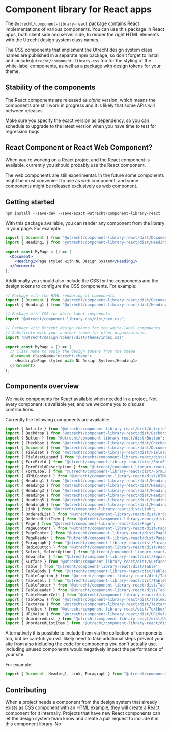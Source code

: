 <!-- @license CC0-1.0 -->

# Component library for React apps

The `@utrecht/component-library-react` package contains React implementations of various components. You can use this package in React apps, both client side and server side, to render the right HTML elements with the Utrecht design system class names.

The CSS components that implement the Utrecht design system class names are published in a separate npm package, so don't forget to install and include `@utrecht/component-library-css` too for the styling of the white-label components, as well as a package with design tokens for your theme.

## Stability of the components

The React components are released as _alpha_ version, which means the components are still work in progress and it is likely that some APIs will between releases.

Make sure you specify the exact version as dependency, so you can schedule to upgrade to the latest version when you have time to test for regression bugs.

## React Component or React Web Component?

When you're working on a React project and the React component is available, currently you should probably use the React component.

The web components are still experimental. In the future some components might be most convenient to use as web component, and some components might be released exclusively as web component.

## Getting started

```shell
npm install --save-dev --save-exact @utrecht/component-library-react
```

With this package available, you can render any component from the library in your page. For example:

```jsx
import { Document } from "@utrecht/component-library-react/dist/Document";
import { Heading1 } from "@utrecht/component-library-react/dist/Heading1";

export const MyPage = () => (
  <Document>
    <Heading1>Page styled with NL Design System</Heading1>
  </Document>
);
```

Additionally you should also include the CSS for the components and the design tokens to configure the CSS components. For example:

```js
// Package with the HTML rendering of components
import { Document } from "@utrecht/component-library-react/dist/Document";
import { Heading1 } from "@utrecht/component-library-react/dist/Heading1";

// Package with CSS for white-label components
import "@utrecht/component-library-css/dist/bem.css";

// Package with Utrecht design tokens for the white-label components
// Substitute with your another theme for other organisations.
import "@utrecht/design-tokens/dist/theme/index.css";

export const MyPage = () => (
  // Class name to apply the design tokens from the theme
  <Document className="utrecht-theme">
    <Heading1>Page styled with NL Design System</Heading1>
  </Document>
);
```

## Components overview

We make components for React available when needed in a project. Not every component is available yet, and we welcome you to discuss contributions.

Currently the following components are available:

```js
import { Article } from "@utrecht/component-library-react/dist/Article";
import { Backdrop } from "@utrecht/component-library-react/dist/Backdrop";
import { Button } from "@utrecht/component-library-react/dist/Button";
import { Checkbox } from "@utrecht/component-library-react/dist/Checkbox";
import { Document } from "@utrecht/component-library-react/dist/Document";
import { Fieldset } from "@utrecht/component-library-react/dist/Fieldset";
import { FieldsetLegend } from "@utrecht/component-library-react/dist/FieldsetLegend";
import { FormField } from "@utrecht/component-library-react/dist/FormField";
import { FormFieldDescription } from "@utrecht/component-library-react/dist/FormFieldDescription";
import { FormLabel } from "@utrecht/component-library-react/dist/FormLabel";
import { HTMLContent } from "@utrecht/component-library-react/dist/HTMLContent";
import { Heading1 } from "@utrecht/component-library-react/dist/Heading1";
import { Heading2 } from "@utrecht/component-library-react/dist/Heading2";
import { Heading3 } from "@utrecht/component-library-react/dist/Heading3";
import { Heading4 } from "@utrecht/component-library-react/dist/Heading4";
import { Heading5 } from "@utrecht/component-library-react/dist/Heading5";
import { Heading6 } from "@utrecht/component-library-react/dist/Heading6";
import { Link } from "@utrecht/component-library-react/dist/Link";
import { OrderedList } from "@utrecht/component-library-react/dist/OrderedList";
import { OrderedListItem } from "@utrecht/component-library-react/dist/OrderedListItem";
import { Page } from "@utrecht/component-library-react/dist/Page";
import { PageContent } from "@utrecht/component-library-react/dist/PageContent";
import { PageFooter } from "@utrecht/component-library-react/dist/PageFooter";
import { PageHeader } from "@utrecht/component-library-react/dist/PageHeader";
import { Paragraph } from "@utrecht/component-library-react/dist/Paragraph";
import { RadioButton } from "@utrecht/component-library-react/dist/RadioButton";
import { Select, SelectOption } from "@utrecht/component-library-react/dist/Select";
import { Separator } from "@utrecht/component-library-react/dist/Separator";
import { Surface } from "@utrecht/component-library-react/dist/Surface";
import { Table } from "@utrecht/component-library-react/dist/Table";
import { TableBody } from "@utrecht/component-library-react/dist/TableBody";
import { TableCaption } from "@utrecht/component-library-react/dist/TableCaption";
import { TableCell } from "@utrecht/component-library-react/dist/TableCell";
import { TableFooter } from "@utrecht/component-library-react/dist/TableFooter";
import { TableHeader } from "@utrecht/component-library-react/dist/TableHeader";
import { TableHeaderCell } from "@utrecht/component-library-react/dist/TableHeaderCell";
import { TableRow } from "@utrecht/component-library-react/dist/TableRow";
import { Textarea } from "@utrecht/component-library-react/dist/Textarea";
import { Textbox } from "@utrecht/component-library-react/dist/Textbox";
import { URLValue } from "@utrecht/component-library-react/dist/URLValue";
import { UnorderedList } from "@utrecht/component-library-react/dist/UnorderedList";
import { UnorderedListItem } from "@utrecht/component-library-react/dist/UnorderedListItem";
```

Alternatively it is possible to include them via the collection of components too, but be careful: you will likely need to take additional steps prevent your site from also including the code for components you don't actually use. Including unused components would negatively impact the performance of your site.

For example:

```js
import { Document, Heading1, Link, Paragraph } from "@utrecht/component-library-react";
```

## Contributing

When a project needs a component from the design system that already exists as CSS component with an HTML example, they will create a React component for it internally. Projects that have new React components can let the design system team know and create a pull request to include it in this component library. No
